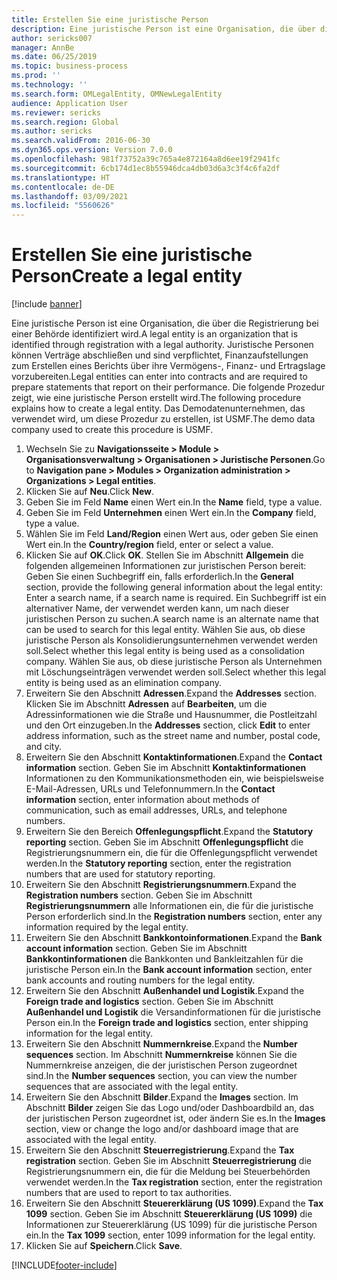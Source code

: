 ```yaml
---
title: Erstellen Sie eine juristische Person
description: Eine juristische Person ist eine Organisation, die über die Registrierung bei einer Behörde identifiziert wird.
author: sericks007
manager: AnnBe
ms.date: 06/25/2019
ms.topic: business-process
ms.prod: ''
ms.technology: ''
ms.search.form: OMLegalEntity, OMNewLegalEntity
audience: Application User
ms.reviewer: sericks
ms.search.region: Global
ms.author: sericks
ms.search.validFrom: 2016-06-30
ms.dyn365.ops.version: Version 7.0.0
ms.openlocfilehash: 981f73752a39c765a4e872164a8d6ee19f2941fc
ms.sourcegitcommit: 6cb174d1ec8b55946dca4db03d6a3c3f4c6fa2df
ms.translationtype: HT
ms.contentlocale: de-DE
ms.lasthandoff: 03/09/2021
ms.locfileid: "5560626"
---
```

# <a name="create-a-legal-entity"></a><span data-ttu-id="a089a-103">Erstellen Sie eine juristische Person</span><span class="sxs-lookup"><span data-stu-id="a089a-103">Create a legal entity</span></span>

[!include [banner](../../includes/banner.md)]

<span data-ttu-id="a089a-104">Eine juristische Person ist eine Organisation, die über die Registrierung bei einer Behörde identifiziert wird.</span><span class="sxs-lookup"><span data-stu-id="a089a-104">A legal entity is an organization that is identified through registration with a legal authority.</span></span> <span data-ttu-id="a089a-105">Juristische Personen können Verträge abschließen und sind verpflichtet, Finanzaufstellungen zum Erstellen eines Berichts über ihre Vermögens-, Finanz- und Ertragslage vorzubereiten.</span><span class="sxs-lookup"><span data-stu-id="a089a-105">Legal entities can enter into contracts and are required to prepare statements that report on their performance.</span></span> <span data-ttu-id="a089a-106">Die folgende Prozedur zeigt, wie eine juristische Person erstellt wird.</span><span class="sxs-lookup"><span data-stu-id="a089a-106">The following procedure explains how to create a legal entity.</span></span> <span data-ttu-id="a089a-107">Das Demodatenunternehmen, das verwendet wird, um diese Prozedur zu erstellen, ist USMF.</span><span class="sxs-lookup"><span data-stu-id="a089a-107">The demo data company used to create this procedure is USMF.</span></span>

1. <span data-ttu-id="a089a-108">Wechseln Sie zu **Navigationsseite > Module > Organisationsverwaltung > Organisationen > Juristische Personen**.</span><span class="sxs-lookup"><span data-stu-id="a089a-108">Go to **Navigation pane > Modules > Organization administration > Organizations > Legal entities**.</span></span>
2. <span data-ttu-id="a089a-109">Klicken Sie auf **Neu**.</span><span class="sxs-lookup"><span data-stu-id="a089a-109">Click **New**.</span></span>
3. <span data-ttu-id="a089a-110">Geben Sie im Feld **Name** einen Wert ein.</span><span class="sxs-lookup"><span data-stu-id="a089a-110">In the **Name** field, type a value.</span></span>
4. <span data-ttu-id="a089a-111">Geben Sie im Feld **Unternehmen** einen Wert ein.</span><span class="sxs-lookup"><span data-stu-id="a089a-111">In the **Company** field, type a value.</span></span>
5. <span data-ttu-id="a089a-112">Wählen Sie im Feld **Land/Region** einen Wert aus, oder geben Sie einen Wert ein.</span><span class="sxs-lookup"><span data-stu-id="a089a-112">In the **Country/region** field, enter or select a value.</span></span>
6. <span data-ttu-id="a089a-113">Klicken Sie auf **OK**.</span><span class="sxs-lookup"><span data-stu-id="a089a-113">Click **OK**.</span></span> <span data-ttu-id="a089a-114">Stellen Sie im Abschnitt **Allgemein** die folgenden allgemeinen Informationen zur juristischen Person bereit: Geben Sie einen Suchbegriff ein, falls erforderlich.</span><span class="sxs-lookup"><span data-stu-id="a089a-114">In the **General** section, provide the following general information about the legal entity: Enter a search name, if a search name is required.</span></span> <span data-ttu-id="a089a-115">Ein Suchbegriff ist ein alternativer Name, der verwendet werden kann, um nach dieser juristischen Person zu suchen.</span><span class="sxs-lookup"><span data-stu-id="a089a-115">A search name is an alternate name that can be used to search for this legal entity.</span></span> <span data-ttu-id="a089a-116">Wählen Sie aus, ob diese juristische Person als Konsolidierungsunternehmen verwendet werden soll.</span><span class="sxs-lookup"><span data-stu-id="a089a-116">Select whether this legal entity is being used as a consolidation company.</span></span> <span data-ttu-id="a089a-117">Wählen Sie aus, ob diese juristische Person als Unternehmen mit Löschungseinträgen verwendet werden soll.</span><span class="sxs-lookup"><span data-stu-id="a089a-117">Select whether this legal entity is being used as an elimination company.</span></span> 
7. <span data-ttu-id="a089a-118">Erweitern Sie den Abschnitt **Adressen**.</span><span class="sxs-lookup"><span data-stu-id="a089a-118">Expand the **Addresses** section.</span></span> <span data-ttu-id="a089a-119">Klicken Sie im Abschnitt **Adressen** auf **Bearbeiten**, um die Adressinformationen wie die Straße und Hausnummer, die Postleitzahl und den Ort einzugeben.</span><span class="sxs-lookup"><span data-stu-id="a089a-119">In the **Addresses** section, click **Edit** to enter address information, such as the street name and number, postal code, and city.</span></span>
8. <span data-ttu-id="a089a-120">Erweitern Sie den Abschnitt **Kontaktinformationen**.</span><span class="sxs-lookup"><span data-stu-id="a089a-120">Expand the **Contact information** section.</span></span> <span data-ttu-id="a089a-121">Geben Sie im Abschnitt **Kontaktinformationen** Informationen zu den Kommunikationsmethoden ein, wie beispielsweise E-Mail-Adressen, URLs und Telefonnummern.</span><span class="sxs-lookup"><span data-stu-id="a089a-121">In the **Contact information** section, enter information about methods of communication, such as email addresses, URLs, and telephone numbers.</span></span> 
9. <span data-ttu-id="a089a-122">Erweitern Sie den Bereich **Offenlegungspflicht**.</span><span class="sxs-lookup"><span data-stu-id="a089a-122">Expand the **Statutory reporting** section.</span></span> <span data-ttu-id="a089a-123">Geben Sie im Abschnitt **Offenlegungspflicht** die Registrierungsnummern ein, die für die Offenlegungspflicht verwendet werden.</span><span class="sxs-lookup"><span data-stu-id="a089a-123">In the **Statutory reporting** section, enter the registration numbers that are used for statutory reporting.</span></span>
10. <span data-ttu-id="a089a-124">Erweitern Sie den Abschnitt **Registrierungsnummern**.</span><span class="sxs-lookup"><span data-stu-id="a089a-124">Expand the **Registration numbers** section.</span></span> <span data-ttu-id="a089a-125">Geben Sie im Abschnitt **Registrierungsnummern** alle Informationen ein, die für die juristische Person erforderlich sind.</span><span class="sxs-lookup"><span data-stu-id="a089a-125">In the **Registration numbers** section, enter any information required by the legal entity.</span></span>  
11. <span data-ttu-id="a089a-126">Erweitern Sie den Abschnitt **Bankkontoinformationen**.</span><span class="sxs-lookup"><span data-stu-id="a089a-126">Expand the **Bank account information** section.</span></span> <span data-ttu-id="a089a-127">Geben Sie im Abschnitt **Bankkontinformationen** die Bankkonten und Bankleitzahlen für die juristische Person ein.</span><span class="sxs-lookup"><span data-stu-id="a089a-127">In the **Bank account information** section, enter bank accounts and routing numbers for the legal entity.</span></span>
12. <span data-ttu-id="a089a-128">Erweitern Sie den Abschnitt **Außenhandel und Logistik**.</span><span class="sxs-lookup"><span data-stu-id="a089a-128">Expand the **Foreign trade and logistics** section.</span></span> <span data-ttu-id="a089a-129">Geben Sie im Abschnitt **Außenhandel und Logistik** die Versandinformationen für die juristische Person ein.</span><span class="sxs-lookup"><span data-stu-id="a089a-129">In the **Foreign trade and logistics** section, enter shipping information for the legal entity.</span></span>  
13. <span data-ttu-id="a089a-130">Erweitern Sie den Abschnitt **Nummernkreise**.</span><span class="sxs-lookup"><span data-stu-id="a089a-130">Expand the **Number sequences** section.</span></span> <span data-ttu-id="a089a-131">Im Abschnitt **Nummernkreise** können Sie die Nummernkreise anzeigen, die der juristischen Person zugeordnet sind.</span><span class="sxs-lookup"><span data-stu-id="a089a-131">In the **Number sequences** section, you can view the number sequences that are associated with the legal entity.</span></span>  
14. <span data-ttu-id="a089a-132">Erweitern Sie den Abschnitt **Bilder**.</span><span class="sxs-lookup"><span data-stu-id="a089a-132">Expand the **Images** section.</span></span> <span data-ttu-id="a089a-133">Im Abschnitt **Bilder** zeigen Sie das Logo und/oder Dashboardbild an, das der juristischen Person zugeordnet ist, oder ändern Sie es.</span><span class="sxs-lookup"><span data-stu-id="a089a-133">In the **Images** section, view or change the logo and/or dashboard image that are associated with the legal entity.</span></span>  
15. <span data-ttu-id="a089a-134">Erweitern Sie den Abschnitt **Steuerregistrierung**.</span><span class="sxs-lookup"><span data-stu-id="a089a-134">Expand the **Tax registration** section.</span></span> <span data-ttu-id="a089a-135">Geben Sie im Abschnitt **Steuerregistrierung** die Registrierungsnummern ein, die für die Meldung bei Steuerbehörden verwendet werden.</span><span class="sxs-lookup"><span data-stu-id="a089a-135">In the **Tax registration** section, enter the registration numbers that are used to report to tax authorities.</span></span>
16. <span data-ttu-id="a089a-136">Erweitern Sie den Abschnitt **Steuererklärung (US 1099)**.</span><span class="sxs-lookup"><span data-stu-id="a089a-136">Expand the **Tax 1099** section.</span></span> <span data-ttu-id="a089a-137">Geben Sie im Abschnitt **Steuererklärung (US 1099)** die Informationen zur Steuererklärung (US 1099) für die juristische Person ein.</span><span class="sxs-lookup"><span data-stu-id="a089a-137">In the **Tax 1099** section, enter 1099 information for the legal entity.</span></span>  
17. <span data-ttu-id="a089a-138">Klicken Sie auf **Speichern**.</span><span class="sxs-lookup"><span data-stu-id="a089a-138">Click **Save**.</span></span>


[!INCLUDE[footer-include](../../../../includes/footer-banner.md)]